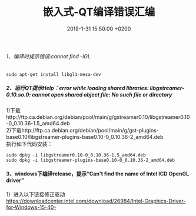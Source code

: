 ﻿---
layout: post
title:  "嵌入式-QT编译错误汇编"
date:   2019-1-31 15:50:00 +0200
categories: 嵌入式
---

###### 1、编译时提示错误:cannot find -lGL  
```
sudo apt-get install libgl1-mesa-dev
```  

##### 2、运行QT提示Help：error while loading shared libraries: libgstreamer-0.10.so.0: cannot open shared object file: No such file or directory  
1)下载http://ftp.ca.debian.org/debian/pool/main/g/gstreamer0.10/libgstreamer0.10-0_0.10.36-1.5_amd64.deb  
2)下载http://ftp.ca.debian.org/debian/pool/main/g/gst-plugins-base0.10/libgstreamer-plugins-base0.10-0_0.10.36-2_amd64.deb  
执行如下代码安装：  
```
sudo dpkg -i libgstreamer0.10-0_0.10.36-1.5_amd64.deb
sudo dpkg -i libgstreamer-plugins-base0.10-0_0.10.36-2_amd64.deb
```

#### 3、windows下编译release，提示“Can't find the name of Intel ICD OpenGL driver”  
1）进入以下链接修正驱动    
https://downloadcenter.intel.com/download/26984/Intel-Graphics-Driver-for-Windows-15-40-
